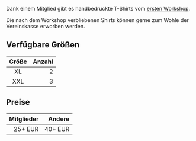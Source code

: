 Dank einem Mitglied gibt es handbedruckte T-Shirts vom [ersten Workshop](https://hackmd.c3d2.de/vebit-workshop1-mitarbeit).

Die nach dem Workshop verbliebenen Shirts können gerne zum Wohle der Vereinskasse erworben werden. 


## Verfügbare Größen

  Größe | Anzahl
  :---: | -----:
  XL    | 2
  XXL   | 3
  
## Preise

Mitglieder | Andere
----------:|-------:
 25+ EUR   | 40+ EUR

